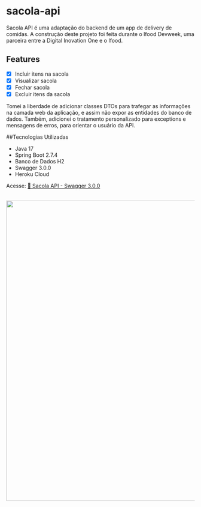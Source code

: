 # sacola-api
<p>Sacola API é uma adaptação do backend de um app de delivery de comidas. A construção deste projeto foi feita durante o Ifood Devweek, uma parceira entre a Digital Inovation One e o Ifood.</p>

## Features
- [x] Incluir itens na sacola
- [x] Visualizar sacola
- [x] Fechar sacola
- [x] Excluir itens da sacola

<p>Tomei a liberdade de adicionar classes DTOs para trafegar as informações na camada web da aplicação, e assim não expor as entidades do banco de dados. Também, adicionei o tratamento personalizado para exceptions e mensagens de erros, para orientar o
usuário da API.</p>

##Tecnologias Utilizadas
- Java 17
- Spring Boot 2.7.4
- Banco de Dados H2
- Swagger 3.0.0
- Heroku Cloud

<span>Acesse: </span><a href="http://sacolaifood-api.herokuapp.com/swagger-ui/index.html" target="_blank">🚀 Sacola API - Swagger 3.0.0</a>
</br>
</br>
<div align=center>   
  <img src="https://user-images.githubusercontent.com/108491940/196227249-9815b25e-283e-497f-933c-9496b18ccd08.png" width=800px/>
</div>





